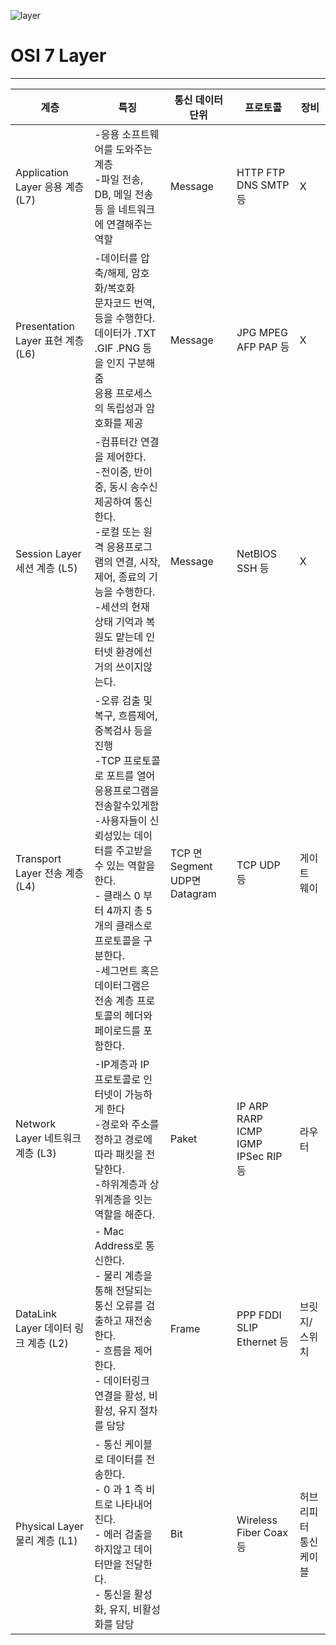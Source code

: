 ![layer](https://t1.daumcdn.net/cfile/tistory/998660345D6BC86E28)

# OSI 7 Layer
----
| 계층 | 특징 | 통신 데이터 단위 | 프로토콜 | 장비  |
| --- | --- | --- | --- | --- |
| Application Layer   응용 계층   (L7) | \-응용 소프트웨어를 도와주는 계층    <br>  \-파일 전송, DB, 메일 전송 등 을 네트워크에 연결해주는 역할       | Message | HTTP   FTP   DNS   SMTP   등 | X |
| Presentation Layer   표현 계층   (L6) | \-데이터를 압축/해제, 암호화/복호화<br>   문자코드 번역, 등을 수행한다. <br>  데이터가 .TXT  .GIF .PNG 등을 인지 구분해줌  <br> 응용 프로세스의 독립성과 암호화를 제공     | Message | JPG   MPEG   AFP   PAP   등 | X |
| Session Layer   세션 계층   (L5) | \-컴퓨터간 연결을 제어한다.<br>      \-전이중, 반이중, 동시 송수신 제공하여 통신한다.    <br>  \-로컬 또는 원격 응용프로그램의 연결, 시작, 제어, 종료의 기능을 수행한다.   <br>   \-세션의 현재 상태 기억과 복원도 맡는데 인터넷 환경에선 거의 쓰이지않는다. | Message  | NetBIOS   SSH   등 | X |
| Transport Layer   전송 계층   (L4) | \-오류 검출 및 복구, 흐름제어, 중복검사 등을 진행 <br>     \-TCP 프로토콜로 포트를 열어 응용프로그램을 전송할수있게함   <br>   \-사용자들이 신뢰성있는 데이터를 주고받을수 있는 역할을 한다.   <br>   \- 클래스 0 부터 4까지 총 5개의 클래스로 프로토콜을 구분한다.  <br>    \-세그먼트 혹은 데이터그램은 전송 계층 프로토콜의 헤더와 페이로드를 포함한다. |    TCP 면 Segment   UDP면 Datagram | TCP   UDP   등 | 게이트 웨이 |
| Network Layer   네트워크 계층   (L3) | \-IP계층과 IP 프로토콜로 인터넷이 가능하게 한다    <br>  \-경로와 주소를 정하고 경로에 따라 패킷을 전달한다.    <br>  \-하위계층과 상위계층을 잇는 역할을 해준다. | Paket | IP   ARP   RARP   ICMP   IGMP   IPSec   RIP   등 | 라우터 |
| DataLink Layer   데이터 링크 계층   (L2) | \- Mac Address로 통신한다.  <br> \-  물리 계층을 통해 전달되는 통신 오류를 검출하고 재전송한다.  <br> \- 흐름을 제어한다.  <br> \- 데이터링크 연결을 활성, 비활성, 유지 절차를 담당 | Frame | PPP   FDDI   SLIP   Ethernet   등 | 브릿지/   스위치 |
| Physical Layer   물리 계층   (L1) | \- 통신 케이블로 데이터를 전송한다.  <br> \- 0 과 1 즉 비트로 나타내어진다.  <br> \- 에러 검출을 하지않고 데이터만을 전달한다.  <br> \- 통신을 활성화, 유지, 비활성화를 담당 | Bit | Wireless   Fiber   Coax   등 | 허브   리피터   통신 케이블 |



